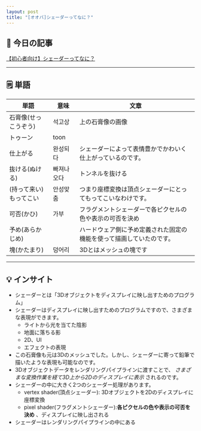```yaml
---
layout: post
title: "[オオバ]シェーダーってなに？"
---
```


## 📖 今日の記事  
[【初心者向け】シェーダーってなに？](https://shibuya24.info/entry/unity-shader)

---

## 🗒️ 単語

| 単語           | 意味    | 文章                                 |
| ------------ | ----- | ---------------------------------- |
| 石膏像(せっこうぞう)  | 석고상   | 上の石膏像の画像                           |
| トゥーン         | toon  |                                    |
| 仕上がる         | 완성되다  | シェーダーによって表情豊かでかわいく仕上がっているのです。      |
| 抜ける(ぬける)     | 빠져나오다 | トンネルを抜ける                           |
| (持って来い)もってこい | 안성맞춤  | つまり座標変換は頂点シェーダーにとってもってこいなわけです。     |
| 可否(かひ)       | 가부    | フラグメントシェーダーで各ピクセルの色や表示の可否を決め       |
| 予め(あらかじめ)    |       | ハードウェア側に予め定義された固定の機能を使って描画していたのです。 |
| 塊(かたまり)      | 덩어리   | 3Dとはメッシュの塊です                       |



---

## 💡 インサイト

- シェーダーとは「3Dオブジェクトをディスプレイに映し出すためのプログラム」
- シェーダーはディスプレイに映し出すためのプログラムですので、さまざまな表現ができます。
	- ライトから光を当てた陰影
	- 地面に落ちる影
	- 2D、UI
	- エフェクトの表現
- この石膏像も元は3Dのメッシュでした。しかし、シェーダーに寄って鉛筆で描いたような表現も可能なのです。
- 3Dオブジェクトデータをレンダリングパイプラインに渡すことで、 _さまざまな変換作業を経て3D上から2Dのディスプレイに表示_ されるのです。
- シェーダーの中に大きく2つのシェーダー処理があります。
	- vertex shader(頂点シェーダー): 3Dオブジェクトを2Dのディスプレイに座標変換
	- pixel shader(フラグメントシェーダー):**各ピクセルの色や表示の可否を決め** 、ディスプレイに映し出される
- シェーダーはレンダリングパイプラインの中にある



